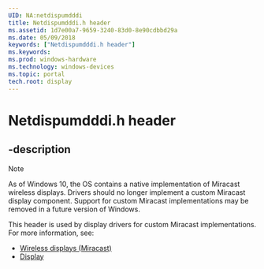 ```yaml
---
UID: NA:netdispumdddi
title: Netdispumdddi.h header
ms.assetid: 1d7e00a7-9659-3240-83d0-8e90cdbbd29a
ms.date: 05/09/2018
keywords: ["Netdispumdddi.h header"]
ms.keywords: 
ms.prod: windows-hardware
ms.technology: windows-devices
ms.topic: portal
tech.root: display
---
```


# Netdispumdddi.h header


## -description


> [!NOTE]
> As of Windows 10, the OS contains a native implementation of Miracast wireless displays. Drivers should no longer implement a custom Miracast display component. Support for custom Miracast implementations may be removed in a future version of Windows.

This header is used by display drivers for custom Miracast implementations. For more information, see:

- [Wireless displays (Miracast)](/windows-hardware/drivers/display/wireless-displays--miracast-)
- [Display](../_display/index.md)

